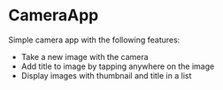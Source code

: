 CameraApp
=========

Simple camera app with the following features:

- Take a new image with the camera
- Add title to image by tapping anywhere on the image
- Display images with thumbnail and title in a list